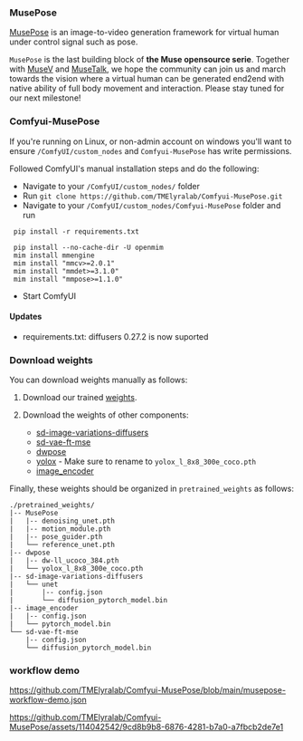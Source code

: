 ### MusePose

[MusePose](https://github.com/TMElyralab/MusePose) is an image-to-video generation framework for virtual human under control signal such as pose. 

`MusePose` is the last building block of **the Muse opensource serie**. Together with [MuseV](https://github.com/TMElyralab/MuseV) and [MuseTalk](https://github.com/TMElyralab/MuseTalk), we hope the community can join us and march towards the vision where a virtual human can be generated end2end with native ability of full body movement and interaction. Please stay tuned for our next milestone!


### Comfyui-MusePose


If you're running on Linux, or non-admin account on windows you'll want to ensure `/ComfyUI/custom_nodes` and `Comfyui-MusePose` has write permissions.

Followed ComfyUI's manual installation steps and do the following:
  - Navigate to your `/ComfyUI/custom_nodes/` folder
  - Run `git clone https://github.com/TMElyralab/Comfyui-MusePose.git`
  - Navigate to your `/ComfyUI/custom_nodes/Comfyui-MusePose` folder and run
  ```shell
   pip install -r requirements.txt

   pip install --no-cache-dir -U openmim 
   mim install mmengine 
   mim install "mmcv>=2.0.1" 
   mim install "mmdet>=3.1.0" 
   mim install "mmpose>=1.1.0" 
  ```
  - Start ComfyUI

#### Updates
- requirements.txt: diffusers 0.27.2 is now suported

### Download weights
You can download weights manually as follows:

1. Download our trained [weights](https://huggingface.co/TMElyralab/MusePose).

2. Download the weights of other components:
   - [sd-image-variations-diffusers](https://huggingface.co/lambdalabs/sd-image-variations-diffusers/tree/main/unet)
   - [sd-vae-ft-mse](https://huggingface.co/stabilityai/sd-vae-ft-mse)
   - [dwpose](https://huggingface.co/yzd-v/DWPose/tree/main)
   - [yolox](https://download.openmmlab.com/mmdetection/v2.0/yolox/yolox_l_8x8_300e_coco/yolox_l_8x8_300e_coco_20211126_140236-d3bd2b23.pth) - Make sure to rename to `yolox_l_8x8_300e_coco.pth`
   - [image_encoder](https://huggingface.co/lambdalabs/sd-image-variations-diffusers/tree/main/image_encoder)

Finally, these weights should be organized in `pretrained_weights` as follows:
```
./pretrained_weights/
|-- MusePose
|   |-- denoising_unet.pth
|   |-- motion_module.pth
|   |-- pose_guider.pth
|   └── reference_unet.pth
|-- dwpose
|   |-- dw-ll_ucoco_384.pth
|   └── yolox_l_8x8_300e_coco.pth
|-- sd-image-variations-diffusers
|   └── unet
|       |-- config.json
|       └── diffusion_pytorch_model.bin
|-- image_encoder
|   |-- config.json
|   └── pytorch_model.bin
└── sd-vae-ft-mse
    |-- config.json
    └── diffusion_pytorch_model.bin

```
### workflow demo
https://github.com/TMElyralab/Comfyui-MusePose/blob/main/musepose-workflow-demo.json

https://github.com/TMElyralab/Comfyui-MusePose/assets/114042542/9cd8b9b8-6876-4281-b7a0-a7fbcb2de7e1
